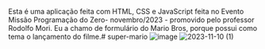 Esta é uma aplicação feita com HTML, CSS e JavaScript feita no Evento Missão Programação do Zero- novembro/2023 - promovido pelo professor Rodolfo Mori.
Eu a chamo de formulário do Mario Bros, porque possui como tema o lançamento do filme.# super-mario
![image](https://github.com/Grid2109/super-mario/assets/114755206/9e1a2253-77a9-4183-8a82-debd61c94e8b)
![2023-11-10 (1)](https://github.com/Grid2109/super-mario/assets/114755206/0464affe-fc83-4563-9821-41daa9571666)


